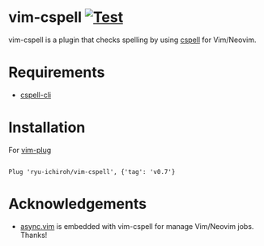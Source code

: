 # vim-cspell [![Test](https://github.com/ryuichiroh/vim-cspell/actions/workflows/test.yml/badge.svg)](https://github.com/ryuichiroh/vim-cspell/actions/workflows/test.yml)

vim-cspell is a plugin that checks spelling by using [cspell](https://cspell.org) for Vim/Neovim.

# Requirements

* [cspell-cli](https://cspell.org/docs/installation)

# Installation

For [vim-plug](https://github.com/junegunn/vim-plug)

```vim

Plug 'ryu-ichiroh/vim-cspell', {'tag': 'v0.7'}

```

# Acknowledgements

* [async.vim](https://github.com/prabirshrestha/async.vim) is embedded with vim-cspell for manage Vim/Neovim jobs. Thanks!


